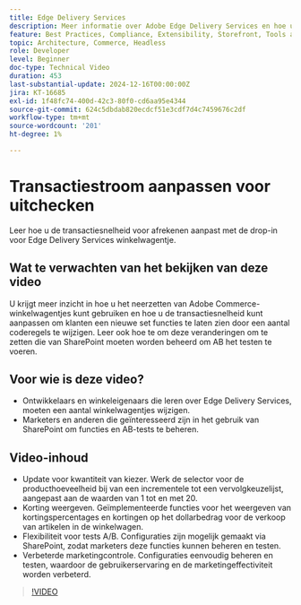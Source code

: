 ```yaml
---
title: Edge Delivery Services
description: Meer informatie over Adobe Edge Delivery Services en hoe u de transactiesnelheid kunt wijzigen.
feature: Best Practices, Compliance, Extensibility, Storefront, Tools and External Services
topic: Architecture, Commerce, Headless
role: Developer
level: Beginner
doc-type: Technical Video
duration: 453
last-substantial-update: 2024-12-16T00:00:00Z
jira: KT-16685
exl-id: 1f48fc74-400d-42c3-80f0-cd6aa95e4344
source-git-commit: 624c5dbdab820ecdcf51e3cdf7d4c7459676c2df
workflow-type: tm+mt
source-wordcount: '201'
ht-degree: 1%

---
```


# Transactiestroom aanpassen voor uitchecken

Leer hoe u de transactiesnelheid voor afrekenen aanpast met de drop-in voor Edge Delivery Services winkelwagentje.

## Wat te verwachten van het bekijken van deze video

U krijgt meer inzicht in hoe u het neerzetten van Adobe Commerce-winkelwagentjes kunt gebruiken en hoe u de transactiesnelheid kunt aanpassen om klanten een nieuwe set functies te laten zien door een aantal coderegels te wijzigen.  Leer ook hoe te om deze veranderingen om te zetten die van SharePoint moeten worden beheerd om AB het testen te voeren.

## Voor wie is deze video?

* Ontwikkelaars en winkeleigenaars die leren over Edge Delivery Services, moeten een aantal winkelwagentjes wijzigen.
* Marketers en anderen die geïnteresseerd zijn in het gebruik van SharePoint om functies en AB-tests te beheren.

## Video-inhoud

* Update voor kwantiteit van kiezer. Werk de selector voor de producthoeveelheid bij van een incrementele tot een vervolgkeuzelijst, aangepast aan de waarden van 1 tot en met 20.
* Korting weergeven. Geïmplementeerde functies voor het weergeven van kortingspercentages en kortingen op het dollarbedrag voor de verkoop van artikelen in de winkelwagen.
* Flexibiliteit voor tests A/B. Configuraties zijn mogelijk gemaakt via SharePoint, zodat marketers deze functies kunnen beheren en testen.
* Verbeterde marketingcontrole. Configuraties eenvoudig beheren en testen, waardoor de gebruikerservaring en de marketingeffectiviteit worden verbeterd.

>[!VIDEO](https://video.tv.adobe.com/v/3441102?learn=on)
